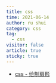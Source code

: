 ```yaml
---
title: css
time: 2021-06-14
author: ru shui
category: css
tag:
  - css
visitor: false
article: true
sticky: true
---
```


- [ css - 绘制扇形 ](./1-sector.md)
